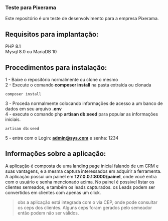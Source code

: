 ### Teste para Pixerama
Este repositório é um teste de desenvolvimento para a empresa Pixerama.
## Requisitos para implantação:
PHP 8.1<br/>
Mysql 8.0 ou MariaDB 10<br/>
## Procedimentos para instalação:
1 - Baixe o repositório normalmente ou clone o mesmo<br/>
2 - Execute o comando <strong>composer install</strong> na pasta extraída ou clonada<br/>
```
composer install
```
3 - Proceda normalmente colocando informações de acesso a um banco de dados em seu arquivo <strong>.env</strong><br/>
4 - execute o comando php <strong>artisan db:seed</strong> para popular as informações iniciais.<br/>
```
artisan db:seed
```
5 - entre com o Login: <strong>admin@sys.com</strong> e senha: </strong>1234</strong><br/>
## Informações sobre a aplicação:
A aplicação é composta de uma landing page inicial falando de um CRM e suas vantagens, e a mesma captura interessados em adquirir a ferramenta.
A aplicação possui um painel em <strong>127.0.0.1:8000/painel</strong>, onde você entra com o usuário e senha mencionado acima. No painel é possivel listar os clientes semeados, e também os leads capturados. os Leads podem ser convertidos em clientes com apenas um click.

> obs a aplicação está integrada com o via CEP, onde pode consultar os ceps dos clientes. Alguns ceps foram gerados pelo semeador então podem não ser válidos.
